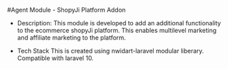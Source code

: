 #Agent Module - ShopyJi Platform Addon

* Description:
This module is developed to add an additional functionality to the ecommerce shopyJi platform.
This enables multilevel marketing and affiliate marketing to the platform.

* Tech Stack
This is created using nwidart-laravel modular liberary.
Compatible with laravel 10.